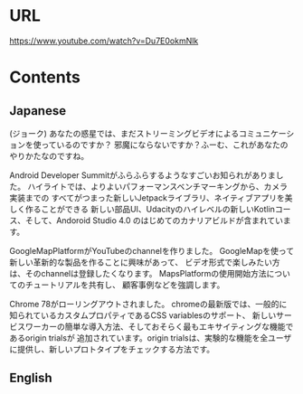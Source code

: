 # URL
https://www.youtube.com/watch?v=Du7E0okmNlk

# Contents
## Japanese
(ジョーク)
あなたの惑星では、まだストリーミングビデオによるコミュニケーションを使っているのですか？
邪魔にならないですか？ふーむ、これがあなたのやりかたなのですね。

Android Developer Summitがふらふらするようなすごいお知られがありました。
ハイライトでは、よりよいパフォーマンスベンチマーキングから、カメラ実装までの
すべてがつまった新しいJetpackライブラリ、ネイティブアプリを美しく作ることができる
新しい部品UI、Udacityのハイレベルの新しいKotlinコース、そして、Andoroid Studio 4.0
のはじめてのカナリアビルドが含まれています。

GoogleMapPlatformがYouTubeのchannelを作りました。
GoogleMapを使って新しい革新的な製品を作ることに興味があって、
ビデオ形式で楽しみたい方は、そのchannelは登録したくなります。
MapsPlatformの使用開始方法についてのチュートリアルを共有し、
顧客事例などを強調します。

Chrome 78がローリングアウトされました。
chromeの最新版では、一般的に知られているカスタムプロパティであるCSS variablesのサポート、
新しいサービスワーカーの簡単な導入方法、そしておそらく最もエキサイティングな機能であるorigin trialsが
追加されています。origin trialsは、実験的な機能を全ユーザに提供し、新しいプロトタイプをチェックする方法です。


## English
